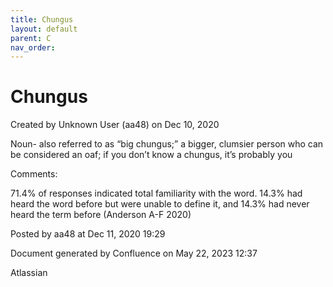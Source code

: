 ```yaml
---
title: Chungus
layout: default
parent: C
nav_order:
---
```


# Chungus

Created by  Unknown User (aa48) on Dec 10, 2020

Noun- also referred to as “big chungus;” a bigger, clumsier person who can be considered an oaf; if you don’t know a chungus, it’s probably you

Comments:

71.4% of responses indicated total familiarity with the word. 14.3% had heard the word before but were unable to define it, and 14.3% had never heard the term before (Anderson A-F 2020)

Posted by aa48 at Dec 11, 2020 19:29

Document generated by Confluence on May 22, 2023 12:37

Atlassian
